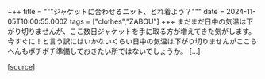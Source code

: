 +++
title = """ジャケットに合わせるニット、どれ着よう？"""
date = 2024-11-05T10:00:55.000Z
tags = ["clothes","ZABOU"]
+++
まだまだ日中の気温は下がり切りませんが、ここ数日ジャケットを手に取る方が増えてきた気がします。今すぐに！と言う訳にはいかないくらい日中の気温は下がり切りませんがここらへんもボチボチ準備しておきたい所ではないでしょうか。 \[…\]

[[source]](https://zabou.org/2024/11/05/311899/)
